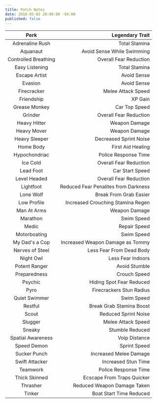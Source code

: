 ```yaml
---
title: Patch Notes
date: 2018-05-03 20:00:00 -04:00
published: false
---
```


|         Perk         |                      Legendary Trait |
|:--------------------:|-------------------------------------:|
|    Adrenaline Rush   |                        Total Stamina |
|       Aquanaut       |           Avoid Sense While Swimming |
| Controlled Breathing |               Overall Fear Reduction |
|    Easy Listening    |                        Total Stamina |
|     Escape Artist    |                          Avoid Sense |
|        Evasion       |                          Avoid Sense |
|      Firecracker     |                   Melee Attack Speed |
|      Friendship      |                              XP Gain |
|     Grease Monkey    |                        Car Top Speed |
|        Grinder       |               Overall Fear Reduction |
|     Heavy Hitter     |                        Weapon Damage |
|      Heavy Mover     |                        Weapon Damage |
|     Heavy Sleeper    |               Decreased Sprint Noise |
|       Home Body      |                    First Aid Healing |
|     Hypochondriac    |                 Police Response Time |
|       Ice Cold       |               Overall Fear Reduction |
|       Lead Foot      |                      Car Start Speed |
|     Level Headed     |               Overall Fear Reduction |
|       Lightfoot      | Reduced Fear Penalites from Darkness |
|       Lone Wolf      |              Break From Grab Easier  |
|      Low Profile     |    Increased Crouching Stamina Regen |
|      Man At Arms     |                        Weapon Damage |
|       Marathon       |                           Swim Speed |
|         Medic        |                         Repair Speed |
|     Motorboating     |                           Swim Speed |
|    My Dad's a Cop    |     Increased Weapon Damage as Tommy |
|    Nerves of Steel   |             Less Fear From Dead Body |
|       Night Owl      |                    Less Fear Indoors |
|     Potent Ranger    |                        Avoid Stumble |
|     Preparedness     |                         Crouch Speed |
|        Psychic       |             Hiding Spot Fear Reduced |
|         Pyro         |             Firecrackers Stun Radius |
|     Quiet Swimmer    |                           Swim Speed |
|        Restful       |             Break Grab Stamina Boost |
|         Scout        |                 Reduced Sprint Noise |
|        Slugger       |                   Melee Attack Speed |
|        Sneaky        |                      Stumble Reduced |
|   Spatial Awareness  |                        Voip Distance |
|      Speed Demon     |                         Sprint Speed |
|     Sucker Punch     |               Increased Melee Damage |
|    Swift Attacker    |                  Increased Stun Time |
|       Teamwork       |                 Police Response Time |
|     Thick Skinned    |           Ecscape From Traps Quicker |
|       Thrasher       |          Reduced Weapon Damage Taken |
|        Tinker        |              Boat Start Time Reduced |